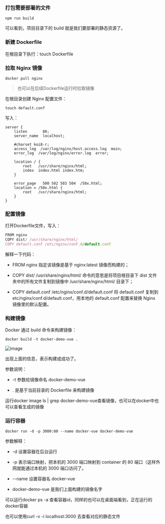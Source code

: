 ### 打包需要部署的文件

```
npm run build
```
可以看到，项目目录下的 build 就是我们要部署的静态资源了。

### 新建 Dockerfile

在根目录下执行：touch Dockerfile

### 拉取 Nginx 镜像

```
docker pull nginx
```
> 也可以在后续Dockerfile运行时拉取镜像

在根目录创建 Nginx 配置文件：

```
touch default.conf
```
写入：
```
server {
    listen       80;
    server_name  localhost;

    #charset koi8-r;
    access_log  /var/log/nginx/host.access.log  main;
    error_log  /var/log/nginx/error.log  error;

    location / {
        root   /usr/share/nginx/html;
        index  index.html index.htm;
    }

    error_page   500 502 503 504  /50x.html;
    location = /50x.html {
        root   /usr/share/nginx/html;
    }
}
```

### 配置镜像

打开Dockerfile文件，写入：

```javascript
FROM nginx  
COPY dist/ /usr/share/nginx/html/  
COPY default.conf /etc/nginx/conf.d/default.conf  
```

解释一下代码：

- FROM nginx 指定该镜像是基于 nginx:latest 镜像而构建的；

- COPY dist/ /usr/share/nginx/html/ 命令的意思是将项目根目录下 dist 文件夹中的所有文件复制到镜像中 /usr/share/nginx/html/ 目录下；

- COPY default.conf /etc/nginx/conf.d/default.conf 将 default.conf 复制到 etc/nginx/conf.d/default.conf，用本地的 default.conf 配置来替换 Nginx 镜像里的默认配置。

### 构建镜像

Docker 通过 build 命令来构建镜像：

```
docker build -t docker-demo-vue .
```
![image](https://p3-juejin.byteimg.com/tos-cn-i-k3u1fbpfcp/72205a4bd7d645e8aba8f94f9720974b~tplv-k3u1fbpfcp-zoom-in-crop-mark:4536:0:0:0.image)


出现上面的信息，表示构建成成功了。

参数说明：

- -t 参数给镜像命名 docker-demo-vue


- . 是基于当前目录的 Dockerfile 来构建镜像


运行docker image ls | grep docker-demo-vue查看镜像，也可以在docker中也可以查看生成的镜像

### 运行容器

```
docker run -d -p 3000:80 --name docker-vue docker-demo-vue
```

参数解释：

- -d 设置容器在后台运行


- -p 表示端口映射，把本机的 3000 端口映射到 container 的 80 端口（这样外网就能通过本机的 3000 端口访问了。


- --name 设置容器名 docker-vue


- docker-demo-vue 是我们上面构建的镜像名字

可以运行docker ps -a 查看容器id，同样的也可以在桌面端看到，正在运行的docker容器

也可以使用curl -v -i localhost:3000 去查看对应的静态文件

